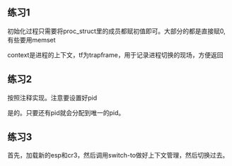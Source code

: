 ## 练习1
初始化过程只需要将proc_struct里的成员都赋初值即可。大部分的都是直接赋0,有些要用memset

context是进程的上下文，tf为trapframe，用于记录进程切换的现场，方便返回

## 练习2
按照注释实现。注意要设置好pid

是的。只要还有pid就会分配到唯一的pid。

## 练习3
首先，加载新的esp和cr3，然后调用switch-to做好上下文管理，然后切换过去。
